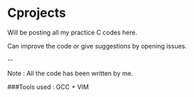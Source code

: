 # Cprojects
Will be posting all my practice C codes here.



Can improve the code or give suggestions by opening issues.



--

Note : All the code has been written by me. 

###Tools used : GCC + VIM 
